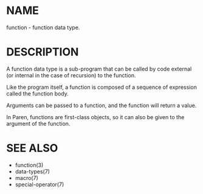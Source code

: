 # NAME
function - function data type.

# DESCRIPTION
A function data type is a sub-program that can be called by code external (or internal in the case of recursion) to the function.

Like the program itself, a function is composed of a sequence of expression called the function body.

Arguments can be passed to a function, and the function will return a value.

In Paren, functions are first-class objects, so it can also be given to the argument of the function.

# SEE ALSO
- function(3)
- data-types(7)
- macro(7)
- special-operator(7)

